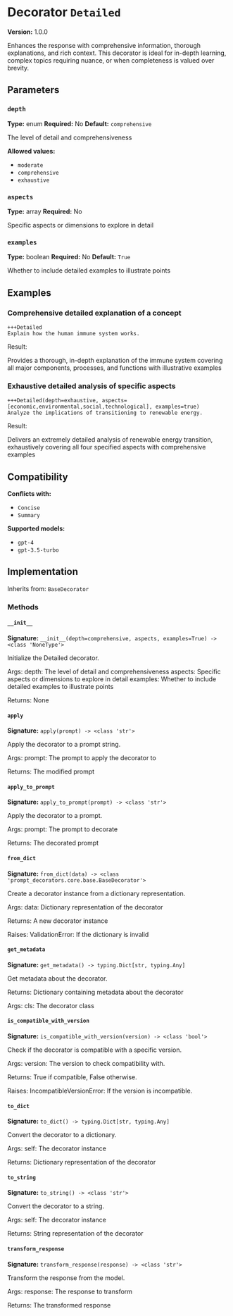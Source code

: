 # Decorator `Detailed`

**Version:** 1.0.0

Enhances the response with comprehensive information, thorough explanations, and rich context. This decorator is ideal for in-depth learning, complex topics requiring nuance, or when completeness is valued over brevity.

## Parameters

### `depth`

**Type:** enum
**Required:** No
**Default:** `comprehensive`

The level of detail and comprehensiveness

**Allowed values:**

- `moderate`
- `comprehensive`
- `exhaustive`

### `aspects`

**Type:** array
**Required:** No

Specific aspects or dimensions to explore in detail

### `examples`

**Type:** boolean
**Required:** No
**Default:** `True`

Whether to include detailed examples to illustrate points

## Examples

### Comprehensive detailed explanation of a concept

```
+++Detailed
Explain how the human immune system works.
```

Result:

Provides a thorough, in-depth explanation of the immune system covering all major components, processes, and functions with illustrative examples

### Exhaustive detailed analysis of specific aspects

```
+++Detailed(depth=exhaustive, aspects=[economic,environmental,social,technological], examples=true)
Analyze the implications of transitioning to renewable energy.
```

Result:

Delivers an extremely detailed analysis of renewable energy transition, exhaustively covering all four specified aspects with comprehensive examples

## Compatibility

**Conflicts with:**

- `Concise`
- `Summary`

**Supported models:**

- `gpt-4`
- `gpt-3.5-turbo`

## Implementation

Inherits from: `BaseDecorator`

### Methods

#### `__init__`

**Signature:** `__init__(depth=comprehensive, aspects, examples=True) -> <class 'NoneType'>`

Initialize the Detailed decorator.

Args:
    depth: The level of detail and comprehensiveness
    aspects: Specific aspects or dimensions to explore in detail
    examples: Whether to include detailed examples to illustrate points


Returns:
    None

#### `apply`

**Signature:** `apply(prompt) -> <class 'str'>`

Apply the decorator to a prompt string.

Args:
    prompt: The prompt to apply the decorator to


Returns:
    The modified prompt

#### `apply_to_prompt`

**Signature:** `apply_to_prompt(prompt) -> <class 'str'>`

Apply the decorator to a prompt.

Args:
    prompt: The prompt to decorate

Returns:
    The decorated prompt

#### `from_dict`

**Signature:** `from_dict(data) -> <class 'prompt_decorators.core.base.BaseDecorator'>`

Create a decorator instance from a dictionary representation.

Args:
    data: Dictionary representation of the decorator

Returns:
    A new decorator instance

Raises:
    ValidationError: If the dictionary is invalid

#### `get_metadata`

**Signature:** `get_metadata() -> typing.Dict[str, typing.Any]`

Get metadata about the decorator.

Returns:
    Dictionary containing metadata about the decorator


Args:
    cls: The decorator class

#### `is_compatible_with_version`

**Signature:** `is_compatible_with_version(version) -> <class 'bool'>`

Check if the decorator is compatible with a specific version.

Args:
    version: The version to check compatibility with.


Returns:
    True if compatible, False otherwise.


Raises:
    IncompatibleVersionError: If the version is incompatible.

#### `to_dict`

**Signature:** `to_dict() -> typing.Dict[str, typing.Any]`

Convert the decorator to a dictionary.

Args:
    self: The decorator instance

Returns:
    Dictionary representation of the decorator

#### `to_string`

**Signature:** `to_string() -> <class 'str'>`

Convert the decorator to a string.

Args:
    self: The decorator instance

Returns:
    String representation of the decorator

#### `transform_response`

**Signature:** `transform_response(response) -> <class 'str'>`

Transform the response from the model.

Args:
    response: The response to transform

Returns:
    The transformed response

